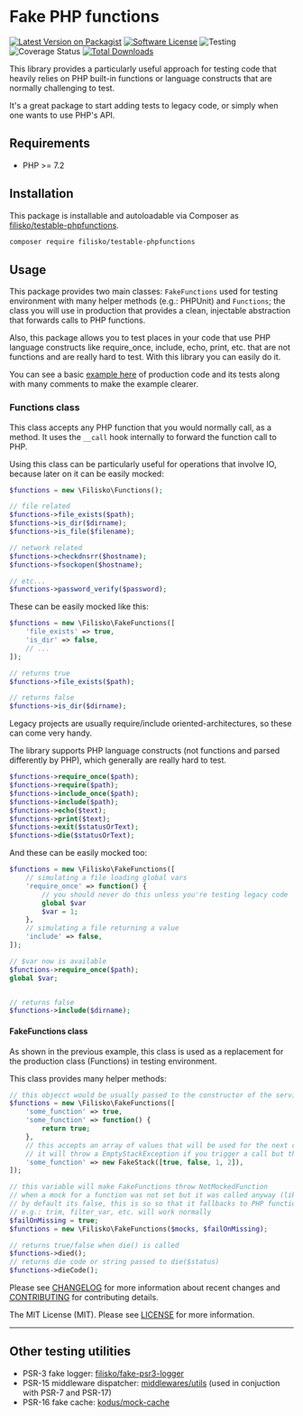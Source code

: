 # Fake PHP functions

[![Latest Version on Packagist][ico-version]][link-packagist]
[![Software License][ico-license]](LICENSE)
![Testing][ico-ga]
![Coverage Status][ico-coverage]
[![Total Downloads][ico-downloads]][link-downloads]

This library provides a particularly useful approach for testing code that heavily relies on PHP built-in functions or language constructs that are normally challenging to test.

It's a great package to start adding tests to legacy code, or simply when one wants to use PHP's API. 

## Requirements

* PHP >= 7.2

## Installation

This package is installable and autoloadable via Composer as [filisko/testable-phpfunctions](https://packagist.org/packages/filisko/testable-phpfunctions).

```sh
composer require filisko/testable-phpfunctions
```

## Usage

This package provides two main classes: `FakeFunctions` used for testing environment with many helper methods (e.g.: PHPUnit) and `Functions`; the class you will use in production that provides a clean, injectable abstraction that forwards calls to PHP functions.

Also, this package allows you to test places in your code that use PHP language constructs like require_once, include, echo, print, etc. that are not functions and are really hard to test. With this library you can easily do it.

You can see a basic [example here](tests/Examples/Email) of production code and its tests along with many comments to make the example clearer.

### Functions class

This class accepts any PHP function that you would normally call, as a method. It uses the `__call` hook internally to forward the function call to PHP.

Using this class can be particularly useful for operations that involve IO, because later on it can be easily mocked:

```php
$functions = new \Filisko\Functions();

// file related
$functions->file_exists($path);
$functions->is_dir($dirname);
$functions->is_file($filename);

// network related
$functions->checkdnsrr($hostname);
$functions->fsockopen($hostname);

// etc...
$functions->password_verify($password);
```

These can be easily mocked like this:

```php
$functions = new \Filisko\FakeFunctions([
    'file_exists' => true,
    'is_dir' => false,
    // ...
]);

// returns true
$functions->file_exists($path);

// returns false
$functions->is_dir($dirname);
```

Legacy projects are usually require/include oriented-architectures, so these can come very handy.

The library supports PHP language constructs (not functions and parsed differently by PHP), which generally are really hard to test.

```php
$functions->require_once($path);
$functions->require($path);
$functions->include_once($path);
$functions->include($path);
$functions->echo($text);
$functions->print($text);
$functions->exit($statusOrText);
$functions->die($statusOrText);
```

And these can be easily mocked too:

```php
$functions = new \Filisko\FakeFunctions([
    // simulating a file loading global vars
    'require_once' => function() {
        // you should never do this unless you're testing legacy code
        global $var
        $var = 1;
    },
    // simulating a file returning a value
    'include' => false,
]);

// $var now is available
$functions->require_once($path);
global $var;


// returns false
$functions->include($dirname);
```

#### FakeFunctions class

As shown in the previous example, this class is used as a replacement for the production class (Functions) in testing environment.

This class provides many helper methods:

```php
// this objecct would be usually passed to the constructor of the service
$functions = new \Filisko\FakeFunctions([
    'some_function' => true,
    'some_function' => function() {
        return true;
    },
    // this accepts an array of values that will be used for the next call
    // it will throw a EmptyStackException if you trigger a call but the stack is empty
    'some_function' => new FakeStack([true, false, 1, 2]),
]);

// this variable will make FakeFunctions throw NotMockedFunction
// when a mock for a function was not set but it was called anyway (like an unexpected call)
// by default its false, this is so so that it fallbacks to PHP functions
// e.g.: trim, filter_var, etc. will work normally
$failOnMissing = true;
$functions = new \Filisko\FakeFunctions($mocks, $failOnMissing);

// returns true/false when die() is called
$functions->died();
// returns die code or string passed to die($status)
$functions->dieCode();


```


Please see [CHANGELOG](CHANGELOG.md) for more information about recent changes and [CONTRIBUTING](CONTRIBUTING.md) for contributing details.

The MIT License (MIT). Please see [LICENSE](LICENSE) for more information.

[ico-version]: https://img.shields.io/packagist/v/filisko/testable-phpfunctions.svg?style=flat-square
[ico-license]: https://img.shields.io/badge/license-MIT-brightgreen.svg?style=flat-square
[ico-ga]: https://github.com/filisko/testable-phpfunctions/workflows/testing/badge.svg
[ico-coverage]: https://coveralls.io/repos/github/filisko/testable-phpfunctions/badge.svg?branch=main
[ico-downloads]: https://img.shields.io/packagist/dt/filisko/testable-phpfunctions.svg?style=flat-square

[link-packagist]: https://packagist.org/packages/filisko/testable-phpfunctions
[link-downloads]: https://packagist.org/packages/filisko/testable-phpfunctions

---

## Other testing utilities

- PSR-3 fake logger: [filisko/fake-psr3-logger](https://github.com/filisko/fake-psr3-logger)
- PSR-15 middleware dispatcher: [middlewares/utils](https://github.com/middlewares/utils?tab=readme-ov-file#dispatcher) (used in conjuction with PSR-7 and PSR-17)
- PSR-16 fake cache: [kodus/mock-cache](https://github.com/kodus/mock-cache)
